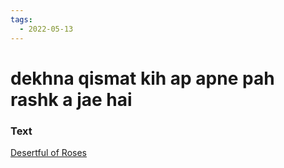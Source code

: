 ```yaml
---
tags:
  - 2022-05-13
---
```

# dekhna qismat kih ap apne pah rashk a jae hai

### Text
[Desertful of Roses](http://www.columbia.edu/itc/mealac/pritchett/00ghalib/153/index_153.html)

